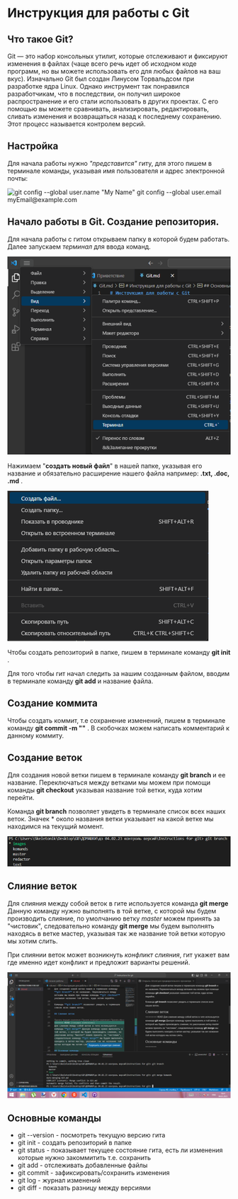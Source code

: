 # Инструкция для работы с Git

## Что такое Git?

Git — это набор консольных утилит, которые отслеживают и фиксируют изменения в файлах (чаще всего речь идет об исходном коде программ, но вы можете использовать его для любых файлов на ваш вкус). Изначально Git был создан Линусом Торвальдсом при разработке ядра Linux. Однако инструмент так понравился разработчикам, что в последствии, он получил широкое распространение и его стали использовать в других проектах. С его помощью вы можете сравнивать, анализировать, редактировать, сливать изменения и возвращаться назад к последнему сохранению. Этот процесс называется контролем версий.

## Настройка

Для начала работы нужно *"представится"* гиту, для этого пишем в терминале команды, указывая имя пользователя и адрес электронной почты:

![git config --global user.name "My Name"
git config --global user.email myEmail@example.com](123.png)

## Начало работы в Git. Создание репозитория.

Для начала работы с гитом открываем папку в которой будем работать. Далее запускаем *терминал* для ввода команд.

![терминал](234.png)

Нажимаем "**создать новый файл**" в нашей папке, указывая его название и обязательно расширение нашего файла например: **.txt, .doc, .md** .

![кликаем правой кнопкой мышки в левой стороне экрана под нашей папкой](345.png)

Чтобы создать репозиторий в папке, пишем в терминале команду **git init** .

Для того чтобы гит начал следить за нашим созданным файлом, вводим в терминале команду **git add** и название файла. 

## Создание коммита

Чтобы создать коммит, т.е сохранение изменений, пишем в терминале команду **git commit -m ""** . В скобочках можем написать комментарий к данному коммиту.

## Создание веток

Для создания новой ветки пишем в терминале команду **git branch** и ее название. Переключаться между ветками мы можем при помощи команды **git checkout** указывая название той ветки, куда хотим перейти.

Команда **git branch** позволяет увидеть в терминале список всех наших веток. Значек * около названия ветки указывает на какой ветке мы находимся на текущий момент.

![список веток](456.png)

## Слияние веток

Для слияния между собой веток в гите используется команда **git merge** Данную команду нужно выполнять в той ветке, с которой мы будем производить слияние, по умолчанию ветку *master* можем принять за "чистовик", следовательно команду **git merge** мы будем выполнять находясь в ветке мастер, указывая так же название той ветки которую мы хотим слить.

При слиянии веток может возникнуть *конфликт слияния*, гит укажет вам где именно идет конфликт и предложит варианты решений.

![скрин](1111.png)

## Основные команды 

* git --version - посмотреть текущую версию гита
* git init - создать репозиторий в папке
* git status - показывает текущее состояние гита, есть ли изменения которые нужно закоммитить т.е. сохранить
* git add - отслеживать добавленные файлы
* git commit - зафиксировать/сохранить изменения
* git log - журнал изменений
* git diff - показать разницу между версиями

## 